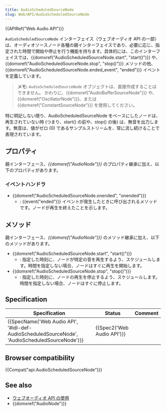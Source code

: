 ```yaml
---
title: AudioScheduledSourceNode
slug: Web/API/AudioScheduledSourceNode
---
```


{{APIRef("Web Audio API")}}

`AudioScheduledSourceNode` インターフェイス（ウェブオーディオ API の一部）は、オーディオソースノード各種の親インターフェイスであり、必要に応じ、指定された時間で開始や停止を行う機能を持ちます。具体的には、このインターフェイスでは、{{domxref("AudioScheduledSourceNode.start", "start()")}} や、{{domxref("AudioScheduledSourceNode.stop", "stop()")}} メソッドの他、{{domxref("AudioScheduledSourceNode.ended_event", "ended")}} イベントを定義しています。

> **メモ:** `AudioScheduledSourceNode` オブジェクトは、直接作成することはできません。
> かわりに、{{domxref("AudioBufferSourceNode")}} や、{{domxref("OscillatorNode")}}、または {{domxref("ConstantSourceNode")}} を使用してください。

特に明記しない限り、AudioScheduledSourceNode をベースにしたノードは、再生されていない時 (つまり、start() の前や、stop() の後) は、無音を出力します。無音は、値がゼロ (0) であるサンプルストリームを、常に流し続けることで表現されています。

## プロパティ

親インターフェース、_{{domxref("AudioNode")}}_ のプロパティ継承に加え、以下のプロパティがあります。

### イベントハンドラ

- {{domxref("AudioScheduledSourceNode.onended", "onended")}}
  - : {{event("ended")}} イベントが発生したときに呼び出されるメソッドです。ノードが再生を終えたことを示します。

## メソッド

親インターフェース、_{{domxref("AudioNode")}}_ のメソッド継承に加え、以下のメソッドがあります。

- {{domxref("AudioScheduledSourceNode.start", "start()")}}
  - : 指定した時刻に、ノードが特定の音を再生するよう、スケジュールします。時間を指定しない場合、ノードはすぐに再生を開始します。
- {{domxref("AudioScheduledSourceNode.stop", "stop()")}}
  - : 指定した時刻に、ノードの再生を停止するよう、スケジュールします。時間を指定しない場合、ノードはすぐに停止します。

## Specification

| Specification                                                                                                                | Status                               | Comment |
| ---------------------------------------------------------------------------------------------------------------------------- | ------------------------------------ | ------- |
| {{SpecName('Web Audio API', '#idl-def-AudioScheduledSourceNode', 'AudioScheduledSourceNode')}} | {{Spec2('Web Audio API')}} |         |

## Browser compatibility

{{Compat("api.AudioScheduledSourceNode")}}

## See also

- [ウェブオーディオ API の使用](/ja/docs/Web/API/Web_Audio_API/Using_Web_Audio_API)
- {{domxref("AudioNode")}}
